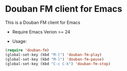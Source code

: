 # Douban FM client for Emacs

This is a Douban FM client for Emacs

* Require
Emacs Verion >= 24

* Usage:

```lisp
(require 'douban-fm)
(global-set-key (kbd "M-[") 'douban-fm-play)
(global-set-key (kbd "M-]") 'douban-fm-pause)
(global-set-key (kbd "C-c C-k") 'douban-fm-stop)
```
